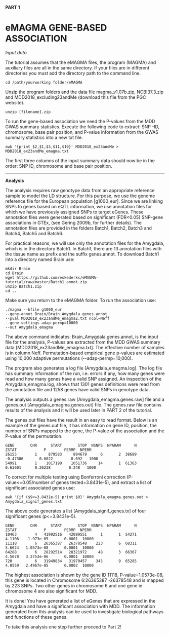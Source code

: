**PART 1**  
# eMAGMA GENE-BASED ASSOCIATION


*Input data*

The tutorial assumes that the eMAGMA files, the program (MAGMA) and auxiliary files are all in the same directory. If your files are in different directories you must add the directory path to the command line.

    cd /path/yourworking folder/eMAGMA


Unzip the program folders and the data file magma_v1.07b.zip, NCBI37.3.zip and MDD2018_excluding23andMe (download this file from the PGC website).
    
    unzip [filename].zip 


To run the gene-based association we need the P-values from the MDD GWAS summary statistics. Execute the following code to extract: SNP -ID, chromosome, base pair position, and P-value information from the GWAS summary statistics into a new txt file. 
 

    awk '{print $2,$1,$3,$11,$19}' MDD2018_ex23andMe > MDD2018_ex23andMe_emagma.txt
    
The first three columns of the input summary data should now be in the order: SNP ID, chromosome and base pair position. 


**************************************************************************************************


**Analysis**


The analysis requires raw genotype data from an appropriate reference sample to model the LD structure. For this purpose, we use the genome reference file for the European population [g1000_eur]. Since we are linking SNPs to genes based on eQTL information, we use annotation files for which we have previously assigned SNPs to target eGenes. These annotation files were generated based on significant (FDR<0.05) SNP-gene associations in GTEx, (see Gering 2009b, for further details). The annotation files are provided in the folders Batch1, Batch2, Batch3 and Batch4, Batch5 and Batch6. 

For practical reasons, we will use only the annotation files for the Amygdala, which is in the directory Batch1. In Batch1, there are 13 annotation files with the tissue name as prefix and the suffix genes.annot. To download Batch1 into a directory named Brain use:


    mkdir Brain 
    cd Brain 
    wget https://github.com/eskederks/eMAGMA-tutorial/raw/master/Batch1_annot.zip
    unzip Batch1.zip
    cd ..

Make sure you return to the eMAGMA folder. To run the association use:

    ./magma --bfile g1000_eur 
    --gene-annot Brain/Brain_Amygdala.genes.annot 
    --pval MDD2018_ex23andMe_emagma2.txt ncol=Neff 
    --gene-settings adap-permp=10000 
    --out Amygdala_emagma      
     

The above command indicates: Brain_Amygdala.genes.annot, is the input file for the analysis,  P-values are extracted from the MDD GWAS summary data [MDD2018_ex23andMe_emagma.txt]. The effective number of samples is in column Neff. Permutation-based empirical gene p-values are estimated using 10,000 adaptive permutations (--adap-permp=10,000).

The program also generates a log file [Amygdala_emagma.log]. The log file has summary information of the run, i.e. errors if any, how many genes were read and how many genes have a valid SNP assigned. An inspection of the Amygdala_emagma.log, shows that 1301 genes definitions were read from the annotation file and 1258 genes have valid SNPs in genotype data.

The analysis outputs a genes.raw [Amygdala_emagma.genes.raw] file and a genes.out [Amygdala_emagma.genes.out] file. 
The genes.raw file contains results of the analysis and it will be used later in PART 2 of the tutorial.

The genes.out files have the result in an easy to read format. Below is an example of the genes.out file, it has information on gene ID, position, the number of SNPs mapped to the gene, the P-value of the association and the P-value of the permutation.

    GENE       CHR      START       STOP  NSNPS  NPARAM      N        ZSTAT            P        PERMP  NPERM
    26155        1     879583     894679      6       2  38689     -0.47386       0.6822        0.692   1000
    54991        1    1017198    1051736     14       1  61363      0.63601      0.26238        0.248   1000


To correct for multiple testing using Bonferroni correction (P-value<=0.05/number of genes tested=3.8431e-5), and extract a list of significant associated genes use:

    awk '{if ($9<=3.8431e-5) print $0}' Amygdala_emagma.genes.out > Amygdala_signif_genes.txt
    

The above code generates a list [Amygdala_signif_genes.tx] of four significant genes (p<=3.8431e-5). 

    GENE       CHR      START       STOP  NSNPS  NPARAM      N        ZSTAT            P        PERMP  NPERM
    10463        4   41992516   42089551      1       1  54271       4.1106    1.973e-05       0.0001  10000
    11118        6   26365387   26378548    223       6  68311       5.6024   1.0573e-08       0.0001  10000
    64288        6   28292514   28321972     48       3  66367       4.5078   3.2753e-06       0.0001  10000
    720          6   31949834   31970457    345       9  65285       4.0559   2.4967e-05       0.0002  10000
    
The highest association is shown by the gene ID 11118, P-value=1.0573e-08, this gene is located in Chromosome 6:26365387 -26378548 and is mapped by 223 SNPs.  Two other genes in chromosome 6 and one gene in chromosome 4 are also significant for MDD.

It is done! You have generated a list of eGenes that are expressed in the Amygdala and have a significant association with MDD. The information generated from this analysis can be used to investigate biological pathways and functions of these genes. 

To take this analysis one step further proceed to Part 2!


